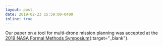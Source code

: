 ```yaml
---
layout: post
date: 2019-02-23 15:59:00-0400
inline: true
---
```


Our paper on a tool for multi-drone mission planning was accepted at the [2019 NASA Formal Methods Symposium](https://robonaut.jsc.nasa.gov/R2/pages/nfm2019.html){:target="_blank"}.
